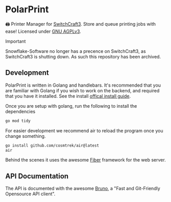 # PolarPrint

🖨️ Printer Manager for [SwitchCraft3](https://sc3.io). Store and queue printing jobs with ease! Licensed under [GNU AGPLv3](https://raw.githubusercontent.com/Snowflake-Software/PolarPrint/main/LICENSE).

> [!IMPORTANT]
> Snowflake-Software no longer has a precence on SwitchCraft3, as SwitchCraft3 is shutting down.
> As such this repository has been archived.

## Development

PolarPrint is written in Golang and handlebars.
It's recommended that you are familiar with Golang if you wish to work on the backend, and required that you have it installed.
See the install [offical install guide](https://go.dev/doc/install).

Once you are setup with golang, run the following to install the dependencies

```bash
go mod tidy
```

For easier development we recommend air to reload the program once you change something.

```bash
go install github.com/cosmtrek/air@latest
air
```

Behind the scenes it uses the awesome [Fiber](https://gofiber.io/) framework for the web server.

## API Documentation

The API is documented with the awesome [Bruno](https://www.usebruno.com/), a "Fast and Git-Friendly Opensource API client".
